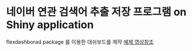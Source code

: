 # 네이버 연관 검색어 추출 저장 프로그램 on Shiny application

flexdashborad package 를 이용한 대쉬보드를 제작
[예제 영상참조](https://youtu.be/UKw1YxQRPes)
